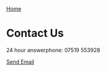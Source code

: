 [Home](index.md)

# Contact Us

24 hour answerphone: 07519 553928

<a href = "mailto: mksaa.recovery@gmail.com">Send Email</a>

